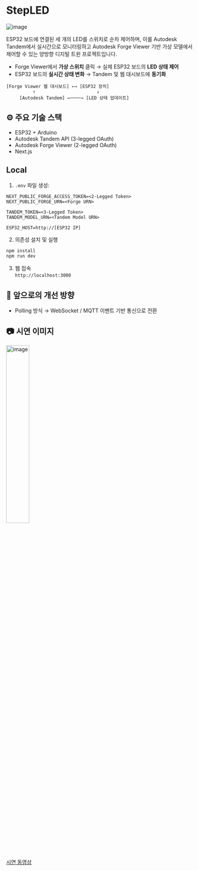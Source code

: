 # StepLED
![image](https://github.com/user-attachments/assets/568e615d-b8c2-4a11-9fa5-dd01503a4e3c)

ESP32 보드에 연결된 세 개의 LED를 스위치로 순차 제어하며, 이를 Autodesk Tandem에서 실시간으로 모니터링하고 Autodesk Forge Viewer 기반 가상 모델에서 제어할 수 있는 양방향 디지털 트윈 프로젝트입니다.

- Forge Viewer에서 **가상 스위치** 클릭 → 실제 ESP32 보드의 **LED 상태 제어**
- ESP32 보드의 **실시간 상태 변화** → Tandem 및 웹 대시보드에 **동기화**

```
[Forge Viewer 웹 대시보드] ←→ [ESP32 장치]
          ↑                       ↓
     [Autodesk Tandem] ←────→ [LED 상태 업데이트]
```

## ⚙️ 주요 기술 스택

- ESP32 + Arduino
- Autodesk Tandem API (3-legged OAuth)
- Autodesk Forge Viewer (2-legged OAuth)
- Next.js

## Local

1. `.env` 파일 생성:

```env
NEXT_PUBLIC_FORGE_ACCESS_TOKEN=<2-Legged Token>
NEXT_PUBLIC_FORGE_URN=<Forge URN>

TANDEM_TOKEN=<3-Legged Token>
TANDEM_MODEL_URN=<Tandem Model URN>

ESP32_HOST=http://[ESP32 IP]
```

2. 의존성 설치 및 실행

```bash
npm install
npm run dev
```

3. 웹 접속  
   `http://localhost:3000`

## 📝 앞으로의 개선 방향

- Polling 방식 → WebSocket / MQTT 이벤트 기반 통신으로 전환

## 📷 시연 이미지
<div align="left">
  <img alt="image" src="https://github.com/user-attachments/assets/d31aec71-2bd1-4e65-baf5-63bdc32da4be" width="35%"/>
</div>

[시연 동영상](https://pub-80a42cc7d41749078071917a4265d3ca.r2.dev/StepLED.mp4)
